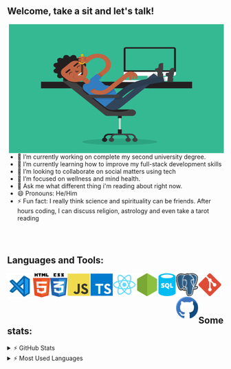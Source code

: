 ## Welcome, take a sit and let's talk!

<img align="right" alt="GIF" src="./assets/5eKX.gif" width="500" height="300" />

-   🔭 I’m currently working on complete my second university degree.
-   🌱 I’m currently learning how to improve my full-stack development skills
-   👯 I’m looking to collaborate on social matters using tech
-   🤔 I’m focused on wellness and mind health.
-   💬 Ask me what different thing i'm reading about right now.
-   😄 Pronouns: He/Him
-   ⚡ Fun fact: I really think science and spirituality can be friends. After hours coding, I can discuss religion, astrology and even take a tarot reading

<br />
<br />

## Languages and Tools:

<img align="left" alt="Visual Studio Code" title="#Visual Studio Code" width="60px" src="./assets/visual-studio-code.svg" />

<img align="left" alt="HTML5" title="#HTML5" width="40px" src="./assets/html5.svg" />
<!--Html5 Icon by Maninder Kaur on Iconscout-->

<img align="left" alt="CSS3" title="#CSS3" width="40px" src="./assets/css3.svg" />
<!--Css3 Icon by Maninder Kaur on Iconscout-->

<img align="left" alt="Javascript" title="#Javascript" width="53px" src="./assets/javascript.svg" />
<!--Javascript Icon by Icon Mafia on Iconscout-->

<img align="left" alt="Typescript" title="#Typescript" width="53px" src="./assets/typescript.svg" />
<!--Typescript Icon by Icon Mafia on Iconscout-->

<img align="left" alt="React" title="#React" width="53px" src="./assets/react.svg" />
<!--Typescript Icon by Icon Mafia on Iconscout-->

<img align="left" alt="Nodejs" title="#Nodejs" width="53px" src="./assets/nodejs.svg" />
<!--Node Dot Js Icon by Icon 54 on Iconscout-->

<img align="left" alt="SQL" title="#SQL" width="40px" src="./assets/sql-database-generic.svg" />
<!--SQL database generic Icon from Azure Vector Icons pack on Iconduck-->

<img align="left" alt="Postgresql" title="#Postgresql" width="53px" src="./assets/postgresql.svg" />
<!--Postgresql Icon  by Icon 54 on Iconscout-->

<img align="left" alt="Git" title="#Git" width="53px" src="./assets/git.svg" />
<!--Git Icon by Icon Mafia on Iconscout-->

<img align="left" alt="Github" title="#Github" width="53px" src="./assets/github.svg" />
<!--Github Icon by Roundicons .com on Iconscout-->

<br />
<br />
<br />
<br />

## Some stats:

<details>
  <summary> ⚡  GitHub Stats</summary>
<a  href="https://github.com/carmoandre">
  <img  height="180em" src="https://github-readme-stats.vercel.app/api?username=carmoandre&theme=monokai&show_icons=true">
</a>
</details>
<details>
  <summary> ⚡  Most Used Languages</summary>

<a  href="https://github.com/carmoandre">
  <img  height="180em"  src="https://github-readme-stats.vercel.app/api/top-langs/?username=carmoandre&theme=monokai&layout=compact">
</a>
</details>
